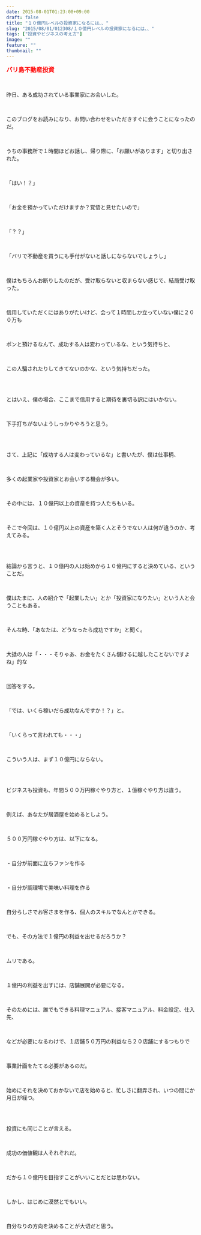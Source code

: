 ```yaml
---
date: 2015-08-01T01:23:08+09:00
draft: false
title: "１０億円レベルの投資家になるには、、"
slug: "2015/08/01/012308/１０億円レベルの投資家になるには、、"
tags: ["投資やビジネスの考え方"]
image: ""
feature: ""
thumbnail: ""
---
```

<p><font color="#ff0000" size="3"><strong>バリ島不動産投資</strong></font></p><br/><p>昨日、ある成功されている事業家にお会いした。</p><br/><p>このブログをお読みになり、お問い合わせをいただきすぐに会うことになったのだ。</p><br/><p>うちの事務所で１時間ほどお話し、帰り際に、「お願いがあります」と切り出された。</p><br/><p>「はい！？」</p><br/><p>「お金を預かっていただけますか？覚悟と見せたいので」</p><br/><p>「？？」</p><br/><p>「バリで不動産を買うにも手付がないと話しにならないでしょうし」</p><br/><p>僕はもちろんお断りしたのだが、受け取らないと収まらない感じで、結局受け取った。</p><br/><p>信用していただくにはありがたいけど、会って１時間しか立っていない僕に２００万も</p><br/><p>ポンと預けるなんて、成功する人は変わっているな、という気持ちと、</p><br/><p>この人騙されたりしてきてないのかな、という気持ちだった。</p><br/><br/><p>とはいえ、僕の場合、ここまで信用すると期待を裏切る訳にはいかない。</p><br/><p>下手打ちがないようしっかりやろうと思う。</p><br/><br/><p>さて、上記に「成功する人は変わっているな」と書いたが、僕は仕事柄、</p><br/><p>多くの起業家や投資家とお会いする機会が多い。</p><br/><p>その中には、１０億円以上の資産を持つ人たちもいる。</p><br/><p>そこで今回は、１０億円以上の資産を築く人とそうでない人は何が違うのか、考えてみる。</p><br/><br/><p>結論から言うと、１０億円の人は始めから１０億円にすると決めている、ということだ。</p><br/><p>僕はたまに、人の紹介で「起業したい」とか「投資家になりたい」という人と会うこともある。</p><br/><p>そんな時、「あなたは、どうなったら成功ですか」と聞く。</p><br/><p>大抵の人は「・・・そりゃあ、お金をたくさん儲けるに越したことないですよね」的な</p><br/><p>回答をする。</p><br/><p>「では、いくら稼いだら成功なんですか！？」と。</p><br/><p>「いくらって言われても・・・」</p><br/><p>こういう人は、まず１０億円にならない。</p><br/><br/><p>ビジネスも投資も、年間５００万円稼ぐやり方と、１億稼ぐやり方は違う。</p><br/><p>例えば、あなたが居酒屋を始めるとしよう。</p><br/><p>５００万円稼ぐやり方は、以下になる。</p><br/><p>・自分が前面に立ちファンを作る</p><br/><p>・自分が調理場で美味い料理を作る</p><br/><p>自分らしさでお客さまを作る、個人のスキルでなんとかできる。</p><br/><p>でも、その方法で１億円の利益を出せるだろうか？</p><br/><p>ムリである。</p><br/><p>１億円の利益を出すには、店舗展開が必要になる。</p><br/><p>そのためには、誰でもできる料理マニュアル、接客マニュアル、料金設定、仕入先、</p><br/><p>などが必要になるわけで、１店舗５０万円の利益なら２０店舗にするつもりで</p><br/><p>事業計画をたてる必要があるのだ。</p><br/><p>始めにそれを決めておかないで店を始めると、忙しさに翻弄され、いつの間にか月日が経つ。</p><br/><br/><p>投資にも同じことが言える。</p><br/><p>成功の価値観は人それぞれだ。</p><br/><p>だから１０億円を目指すことがいいことだとは思わない。</p><br/><p>しかし、はじめに漠然とでもいい。</p><br/><p>自分なりの方向を決めることが大切だと思う。</p><br/><br/><br/><br/><br/><br/>

